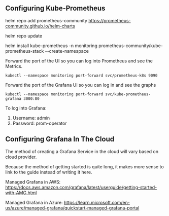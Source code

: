 ## Configuring Kube-Prometheus

helm repo add prometheus-community https://prometheus-community.github.io/helm-charts

helm repo update

helm install kube-prometheus -n monitoring prometheus-community/kube-prometheus-stack --create-namespace

Forward the port of the UI so you can log into Prometheus and see the Metrics.

```
kubectl --namespace monitoring port-forward svc/prometheus-k8s 9090
```

Forward the port of the Grafana UI so you can log in and see the graphs


```
kubectl --namespace monitoring port-forward svc/kube-prometheus-grafana 3000:80
```

To log into Grafana:
1. Username: admin
2. Password: prom-operator

## Configuring Grafana In The Cloud

The method of creating a Grafana Service in the cloud will vary based on cloud provider.

Because the method of getting started is quite long, it makes more sense to link to the guide instead of writing it here.

Managed Grafana in AWS: https://docs.aws.amazon.com/grafana/latest/userguide/getting-started-with-AMG.html

Managed Grafana in Azure: https://learn.microsoft.com/en-us/azure/managed-grafana/quickstart-managed-grafana-portal